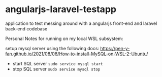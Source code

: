 # angularjs-laravel-testapp
application to test messing around with a angularjs front-end and laravel back-end codebase

Personal Notes for running on my local WSL subsystem:

setup mysql server using the following docs:
https://pen-y-fan.github.io/2021/08/08/How-to-install-MySQL-on-WSL-2-Ubuntu/

* start SQL server `sudo service mysql start`
* stop SQL server `sudo service mysql stop`
